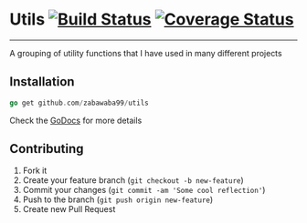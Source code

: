# Utils [![Build Status](https://travis-ci.org/zabawaba99/utils.svg?branch=master)](https://travis-ci.org/zabawaba99/utils) [![Coverage Status](https://coveralls.io/repos/zabawaba99/utils/badge.svg?branch=master)](https://coveralls.io/r/zabawaba99/utils?branch=master)

----

A grouping of utility functions that I have used in many different projects

## Installation

```go
go get github.com/zabawaba99/utils
```

Check the [GoDocs](http://godoc.org/github.com/zabawaba99/utils) for more details

## Contributing

1. Fork it
2. Create your feature branch (`git checkout -b new-feature`)
3. Commit your changes (`git commit -am 'Some cool reflection'`)
4. Push to the branch (`git push origin new-feature`)
5. Create new Pull Request